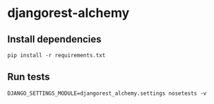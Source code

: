djangorest-alchemy
==================

Install dependencies
--------------------
```
pip install -r requirements.txt
```

Run tests
---------
```
DJANGO_SETTINGS_MODULE=djangorest_alchemy.settings nosetests -v
```



